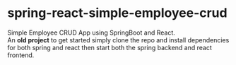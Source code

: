 # spring-react-simple-employee-crud
Simple Employee CRUD App using SpringBoot and React. \
An **old project** to get started simply clone the repo and install dependencies for both spring and react then start both the spring backend and react frontend. 
